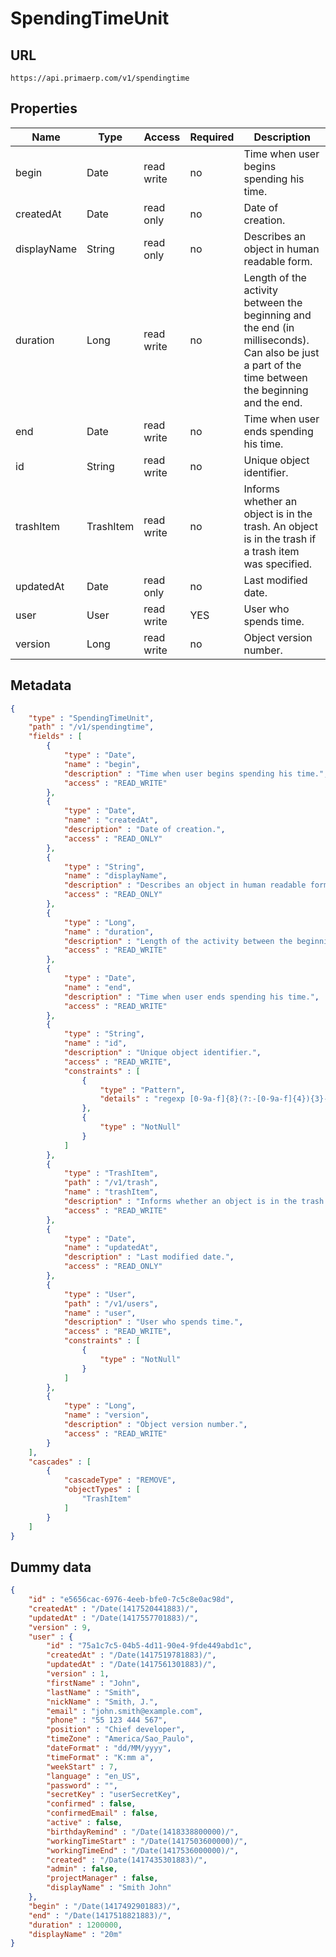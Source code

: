 SpendingTimeUnit
==

## URL

	https://api.primaerp.com/v1/spendingtime

## Properties

| Name        | Type      | Access     | Required                                                               | Description                                                                                                                                        |
|-------------|-----------|------------|------------------------------------------------------------------------|----------------------------------------------------------------------------------------------------------------------------------------------------|
| begin       | Date      | read write | no                                                                     | Time when user begins spending his time.                                                                                                           |
| createdAt   | Date      | read only  | no                                                                     | Date of creation.                                                                                                                                  |
| displayName | String    | read only  | no                                                                     | Describes an object in human readable form.                                                                                                        |
| duration    | Long      | read write | no                                                                     | Length of the activity between the beginning and the end (in milliseconds). Can also be just a part of the time between the beginning and the end. |
| end         | Date      | read write | no                                                                     | Time when user ends spending his time.                                                                                                             |
| id          | String    | read write | no                                                                     | Unique object identifier.                                                                                                                          |
| trashItem   | TrashItem | read write | no                                                                     | Informs whether an object is in the trash. An object is in the trash if a trash item was specified.                                                |
| updatedAt   | Date      | read only  | no                                                                     | Last modified date.                                                                                                                                |
| user        | User      | read write | YES                                                                    | User who spends time.                                                                                                                              |
| version     | Long      | read write | no                                                                     | Object version number.                                                                                                                             |

## Metadata

```JSON
{
	"type" : "SpendingTimeUnit",
	"path" : "/v1/spendingtime",
	"fields" : [
		{
			"type" : "Date",
			"name" : "begin",
			"description" : "Time when user begins spending his time.",
			"access" : "READ_WRITE"
		},
		{
			"type" : "Date",
			"name" : "createdAt",
			"description" : "Date of creation.",
			"access" : "READ_ONLY"
		},
		{
			"type" : "String",
			"name" : "displayName",
			"description" : "Describes an object in human readable form.",
			"access" : "READ_ONLY"
		},
		{
			"type" : "Long",
			"name" : "duration",
			"description" : "Length of the activity between the beginning and the end (in milliseconds). Can also be just a part of the time between the beginning and the end.",
			"access" : "READ_WRITE"
		},
		{
			"type" : "Date",
			"name" : "end",
			"description" : "Time when user ends spending his time.",
			"access" : "READ_WRITE"
		},
		{
			"type" : "String",
			"name" : "id",
			"description" : "Unique object identifier.",
			"access" : "READ_WRITE",
			"constraints" : [
				{
					"type" : "Pattern",
					"details" : "regexp [0-9a-f]{8}(?:-[0-9a-f]{4}){3}-[0-9a-f]{12}"
				},
				{
					"type" : "NotNull"
				}
			]
		},
		{
			"type" : "TrashItem",
			"path" : "/v1/trash",
			"name" : "trashItem",
			"description" : "Informs whether an object is in the trash. An object is in the trash if a trash item was specified.",
			"access" : "READ_WRITE"
		},
		{
			"type" : "Date",
			"name" : "updatedAt",
			"description" : "Last modified date.",
			"access" : "READ_ONLY"
		},
		{
			"type" : "User",
			"path" : "/v1/users",
			"name" : "user",
			"description" : "User who spends time.",
			"access" : "READ_WRITE",
			"constraints" : [
				{
					"type" : "NotNull"
				}
			]
		},
		{
			"type" : "Long",
			"name" : "version",
			"description" : "Object version number.",
			"access" : "READ_WRITE"
		}
	],
	"cascades" : [
		{
			"cascadeType" : "REMOVE",
			"objectTypes" : [
				"TrashItem"
			]
		}
	]
}
```

## Dummy data

```JSON
{
	"id" : "e5656cac-6976-4eeb-bfe0-7c5c8e0ac98d",
	"createdAt" : "/Date(1417520441883)/",
	"updatedAt" : "/Date(1417557701883)/",
	"version" : 9,
	"user" : {
		"id" : "75a1c7c5-04b5-4d11-90e4-9fde449abd1c",
		"createdAt" : "/Date(1417519781883)/",
		"updatedAt" : "/Date(1417561301883)/",
		"version" : 1,
		"firstName" : "John",
		"lastName" : "Smith",
		"nickName" : "Smith, J.",
		"email" : "john.smith@example.com",
		"phone" : "55 123 444 567",
		"position" : "Chief developer",
		"timeZone" : "America/Sao_Paulo",
		"dateFormat" : "dd/MM/yyyy",
		"timeFormat" : "K:mm a",
		"weekStart" : 7,
		"language" : "en_US",
		"password" : "",
		"secretKey" : "userSecretKey",
		"confirmed" : false,
		"confirmedEmail" : false,
		"active" : false,
		"birthdayRemind" : "/Date(1418338800000)/",
		"workingTimeStart" : "/Date(1417503600000)/",
		"workingTimeEnd" : "/Date(1417536000000)/",
		"created" : "/Date(1417435301883)/",
		"admin" : false,
		"projectManager" : false,
		"displayName" : "Smith John"
	},
	"begin" : "/Date(1417492901883)/",
	"end" : "/Date(1417518821883)/",
	"duration" : 1200000,
	"displayName" : "20m"
}
```
